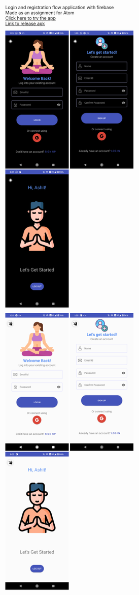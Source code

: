 Login and registration flow application with firebase <br/>
Made as an assignment for Atom<br/>
[Click here to try the app](https://appetize.io/app/r3w6mdbz2mxydhx2exnyxhvf60?device=pixel4&scale=75&orientation=portrait&osVersion=11.0)<br/>
[Link to release apk](https://github.com/captain-nemo1/Atom-LoginApp/blob/main/app/release/app-release.apk)<br/>
<p>
  <img src="https://github.com/captain-nemo1/Atom-LoginApp/blob/main/AppPhotos/dark1.png" width="200" title="hover text">
  <img src="https://github.com/captain-nemo1/Atom-LoginApp/blob/main/AppPhotos/dark2.png" width="200">
  <img src="https://github.com/captain-nemo1/Atom-LoginApp/blob/main/AppPhotos/dark3.png" width="200">
</p>
<p>
  <img src="https://github.com/captain-nemo1/Atom-LoginApp/blob/main/AppPhotos/light2.png" width="200" title="hover text">
  <img src="https://github.com/captain-nemo1/Atom-LoginApp/blob/main/AppPhotos/light1.png" width="200">
  <img src="https://github.com/captain-nemo1/Atom-LoginApp/blob/main/AppPhotos/light3.png" width="200">
</p>
